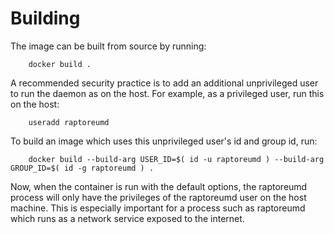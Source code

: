 Building
========

The image can be built from source by running:

        docker build .

A recommended security practice is to add an additional unprivileged user to run the daemon as on the host. For example, as a privileged user, run this on the host:

        useradd raptoreumd

To build an image which uses this unprivileged user's id and group id, run:

        docker build --build-arg USER_ID=$( id -u raptoreumd ) --build-arg GROUP_ID=$( id -g raptoreumd ) .

Now, when the container is run with the default options, the raptoreumd process will only have the privileges of the raptoreumd user on the host machine. This is especially important for a process such as raptoreumd which runs as a network service exposed to the internet.
